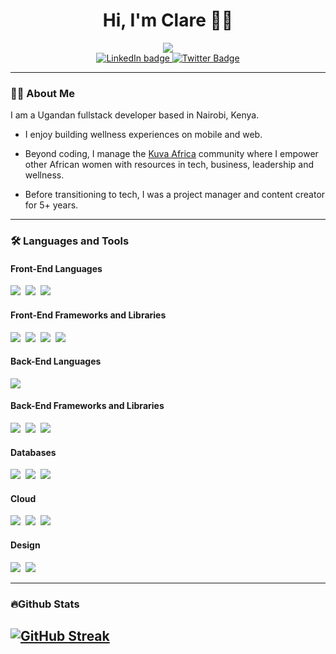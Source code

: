 <div id="header" align="center">
  <h1>Hi, I'm Clare 👋🏾</h1>
  <img src="https://i.giphy.com/media/v1.Y2lkPTc5MGI3NjExNWRobnNsbjIydWx6azhzMzNwa2VhOW1tenJ0bzJsNXh6eXNhY2l4ciZlcD12MV9pbnRlcm5hbF9naWZfYnlfaWQmY3Q9Zw/QpVUMRUJGokfqXyfa1/giphy-downsized.gif">
</div>

<div id="badges" align="center">
  <a href="https://www.linkedin.com/in/clare-oparo-software-engineer/">
    <img src="https://img.shields.io/badge/LinkedIn-blue?logo=linkedin&logoColor=white&style=for-the-badge" alt="LinkedIn badge">
  </a>
 <a href="https://x.com/clare_codes">
    <img src="https://img.shields.io/badge/Twitter-blue?style=for-the-badge&logo=twitter&logoColor=white" alt="Twitter Badge">
 </a>
</div>

<div id="profile-counter" align="center">
  <img src="https://komarev.com/ghpvc/?username=clarecodess&style=flat-square&color=blue" alt=""/>
</div>

---
### 👩‍💻 About Me
I am a Ugandan fullstack developer based in Nairobi, Kenya. 
- I enjoy building wellness experiences on mobile and web.

- Beyond coding, I manage the <a href=https://kuvaafrica.org/>Kuva Africa</a> community where I empower other African women with resources in tech, business, leadership and wellness.

- Before transitioning to tech, I was a project manager and content creator for 5+ years.
---
### 🛠️ Languages and Tools
#### Front-End Languages
<div id="frontend-languages">
  <img src="https://img.shields.io/badge/HTML5-E34F26?style=for-the-badge&logo=html5&logoColor=white">&nbsp;
  <img src="https://img.shields.io/badge/CSS3-1572B6?style=for-the-badge&logo=css3&logoColor=white">&nbsp;
  <img src="https://img.shields.io/badge/JavaScript-F7DF1E?style=for-the-badge&logo=javascript&logoColor=black">  
</div>

#### Front-End Frameworks and Libraries
<div id="frontend-frameworks">
  <img src="https://img.shields.io/badge/React-20232A?style=for-the-badge&logo=react&logoColor=61DAFB">&nbsp;
  <img src="https://img.shields.io/badge/AngularJS-E23237?style=for-the-badge&logo=angularjs&logoColor=white">&nbsp;
  <img src="https://img.shields.io/badge/Tailwind_CSS-38B2AC?style=for-the-badge&logo=tailwind-css&logoColor=white">&nbsp;
  <img src="https://img.shields.io/badge/jQuery-0769AD?style=for-the-badge&logo=jquery&logoColor=white">
</div>

#### Back-End Languages
<div id="backend-languages">
  <img src="https://img.shields.io/badge/Python-3776AB?style=for-the-badge&logo=python&logoColor=white">
</div>

#### Back-End Frameworks and Libraries
<div>
  <img src="https://img.shields.io/badge/Node.js-43853D?style=for-the-badge&logo=node.js&logoColor=white">&nbsp;
  <img src="https://img.shields.io/badge/Express.js-404D59?style=for-the-badge">&nbsp;
  <img src="https://img.shields.io/badge/Flask-000000?style=for-the-badge&logo=flask&logoColor=white">&nbsp;
</div>
    
#### Databases
<div id="databases">
    <img src="https://img.shields.io/badge/MySQL-00000F?style=for-the-badge&logo=mysql&logoColor=white">&nbsp;
    <img src="https://img.shields.io/badge/PostgreSQL-316192?style=for-the-badge&logo=postgresql&logoColor=white">&nbsp;
    <img src="https://img.shields.io/badge/SQLite-07405E?style=for-the-badge&logo=sqlite&logoColor=white">
</div>

#### Cloud
<div id="cloud">
  <img src="https://img.shields.io/badge/Cloudflare-F38020?style=for-the-badge&logo=Cloudflare&logoColor=white">&nbsp;
  <img src="https://img.shields.io/badge/Amazon_AWS-FF9900?style=for-the-badge&logo=amazonaws&logoColor=white">&nbsp;
  <img src="https://img.shields.io/badge/Google_Cloud-4285F4?style=for-the-badge&logo=google-cloud&logoColor=white">
</div>

#### Design
<div id="design">
  <img src="https://img.shields.io/badge/Figma-F24E1E?style=for-the-badge&logo=figma&logoColor=white">&nbsp;
  <img src="https://img.shields.io/badge/Canva-%2300C4CC.svg?&style=for-the-badge&logo=Canva&logoColor=white">
</div>

---



### 🔥Github Stats
<a href="https://git.io/streak-stats"><img src="https://github-readme-streak-stats.herokuapp.com?user=clarecodess&theme=dark&hide_border=true&date_format=j%20M%5B%20Y%5D&exclude_days=Sun%2CSat" alt="GitHub Streak" /></a>
---


